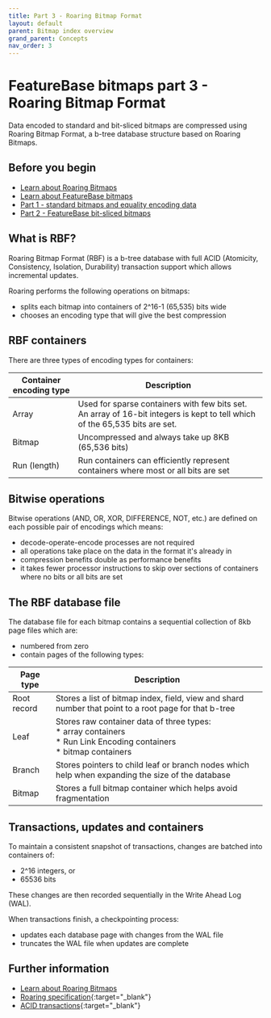 ```yaml
---
title: Part 3 - Roaring Bitmap Format
layout: default
parent: Bitmap index overview
grand_parent: Concepts
nav_order: 3
---
```

# FeatureBase bitmaps part 3 - Roaring Bitmap Format

<!-- From https://www.featurebase.com/blog/featurebase-technical-white-paper

-->

Data encoded to standard and bit-sliced bitmaps are compressed using Roaring Bitmap Format, a b-tree database structure based on Roaring Bitmaps.

## Before you begin

* [Learn about Roaring Bitmaps]()
* [Learn about FeatureBase bitmaps](/docs/concepts/concept-bitmaps)
* [Part 1 - standard bitmaps and equality encoding data](/docs/concepts/concept-bitmaps-standard)
* [Part 2 - FeatureBase bit-sliced bitmaps](/docs/concepts/concept-bitmaps-bit-slice)

## What is RBF?

Roaring Bitmap Format (RBF) is a b-tree database with full ACID (Atomicity, Consistency, Isolation, Durability) transaction support which allows incremental updates.

Roaring performs the following operations on bitmaps:
* splits each bitmap into containers of 2^16-1 (65,535) bits wide
* chooses an encoding type that will give the best compression

## RBF containers

There are three types of encoding types for containers:

| Container encoding type | Description |
|---|---|
| Array | Used for sparse containers with few bits set. An array of 16-bit integers is kept to tell which of the 65,535 bits are set. |
| Bitmap | Uncompressed and always take up 8KB (65,536 bits) |
| Run (length) | Run containers can efficiently represent containers where most or all bits are set |

## Bitwise operations

Bitwise operations (AND, OR, XOR, DIFFERENCE, NOT, etc.) are defined on each possible pair of encodings which means:
* decode-operate-encode processes are not required
* all operations take place on the data in the format it's already in
* compression benefits double as performance benefits
* it takes fewer processor instructions to skip over sections of containers where no bits or all bits are set

## The RBF database file

The database file for each bitmap contains a sequential collection of 8kb page files which are:
* numbered from zero
* contain pages of the following types:

<!-- update this from https://molecula.atlassian.net/wiki/spaces/EN/pages/684556291/On+Disk+Structure+RBF -->

| Page type | Description |
|---|---|
| Root record | Stores a list of bitmap index, field, view and shard number that point to a root page for that b-tree |
| Leaf | Stores raw container data of three types:<br/>* array containers<br/>* Run Link Encoding containers<br/>*  bitmap containers |
| Branch | Stores pointers to child leaf or branch nodes which help when expanding the size of the database |
| Bitmap | Stores a full bitmap container which helps avoid fragmentation |

## Transactions, updates and containers

To maintain a consistent snapshot of transactions, changes are batched into containers of:
* 2^16 integers, or
* 65536 bits

These changes are then recorded sequentially in the Write Ahead Log (WAL).

When transactions finish, a checkpointing process:
* updates each database page with changes from the WAL file
* truncates the WAL file when updates are complete

## Further information

* [Learn about Roaring Bitmaps](https://roaringbitmap.org/about/)
* [Roaring specification](https://github.com/RoaringBitmap/RoaringFormatSpec){:target="_blank"}
* [ACID transactions](https://www.databricks.com/glossary/acid-transactions){:target="_blank"}
